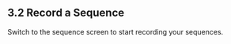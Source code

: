 ---
---

## 3.2 Record a Sequence

Switch to the sequence screen to start recording your sequences. 